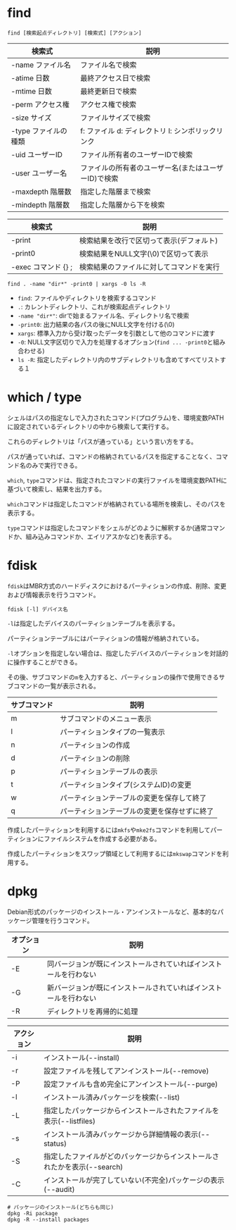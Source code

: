 # find

```
find [検索起点ディレクトリ] [検索式] [アクション]
```

| 検索式               | 説明                                                 |
|----------------------|------------------------------------------------------|
| -name ファイル名     | ファイル名で検索                                     |
| -atime 日数          | 最終アクセス日で検索                                 |
| -mtime 日数          | 最終更新日で検索                                     |
| -perm アクセス権     | アクセス権で検索                                     |
| -size サイズ         | ファイルサイズで検索                                 |
| -type ファイルの種類 | f: ファイル d: ディレクトリ l: シンボリックリンク    |
| -uid ユーザーID      | ファイル所有者のユーザーIDで検索                     |
| -user ユーザー名     | ファイルの所有者のユーザー名(またはユーザーID)で検索 |
| -maxdepth 階層数     | 指定した階層まで検索                                 |
| -mindepth 階層数     | 指定した階層から下を検索                             |

| 検索式               | 説明                                                 |
|----------------------|------------------------------------------------------|
| -print               | 検索結果を改行で区切って表示(デフォルト)             |
| -print0              | 検索結果をNULL文字(\0)で区切って表示                 |
| -exec コマンド {} \; | 検索結果のファイルに対してコマンドを実行             |

```
find . -name "dir*" -print0 | xargs -0 ls -R
```

- `find`: ファイルやディレクトリを検索するコマンド
- `.`: カレントディレクトリ、これが検索起点ディレクトリ
- `-name "dir*"`: dirで始まるファイル名、ディレクトリ名で検索
- `-print0`: 出力結果の各パスの後にNULL文字を付ける(\0)
- `xargs`: 標準入力から受け取ったデータを引数として他のコマンドに渡す
- `-0`: NULL文字区切りで入力を処理するオプション(`find ... -print0`と組み合わせる)
- `ls -R`: 指定したディレクトリ内のサブディレクトリも含めてすべてリストする１

# which / type

シェルはパスの指定なしで入力されたコマンド(プログラム)を、環境変数PATHに設定されているディレクトリの中から検索して実行する。

これらのディレクトリは「パスが通っている」という言い方をする。

パスが通っていれば、コマンドの格納されているパスを指定することなく、コマンド名のみで実行できる。

`which`, `type`コマンドは、指定されたコマンドの実行ファイルを環境変数PATHに基づいて検索し、結果を出力する。

`which`コマンドは指定したコマンドが格納されている場所を検索し、そのパスを表示する。

`type`コマンドは指定したコマンドをシェルがどのように解釈するか(通常コマンドか、組み込みコマンドか、エイリアスかなど)を表示する。

# fdisk

`fdisk`はMBR方式のハードディスクにおけるパーティションの作成、削除、変更および情報表示を行うコマンド。

```
fdisk [-l] デバイス名
```

`-l`は指定したデバイスのパーティションテーブルを表示する。

パーティションテーブルにはパーティションの情報が格納されている。

`-l`オプションを指定しない場合は、指定したデバイスのパーティションを対話的に操作することができる。

その後、サブコマンドの`m`を入力すると、パーティションの操作で使用できるサブコマンドの一覧が表示される。

| サブコマンド | 説明                                         |
|--------------|----------------------------------------------|
| m            | サブコマンドのメニュー表示                   |
| l            | パーティションタイプの一覧表示               |
| n            | パーティションの作成                         |
| d            | パーティションの削除                         |
| p            | パーティションテーブルの表示                 |
| t            | パーティションタイプ(システムID)の変更       |
| w            | パーティションテーブルの変更を保存して終了   |
| q            | パーティションテーブルの変更を保存せずに終了 |

作成したパーティションを利用するには`mkfs`や`mke2fs`コマンドを利用してパーティションにファイルシステムを作成する必要がある。

作成したパーティションをスワップ領域として利用するには`mkswap`コマンドを利用する。

# dpkg

Debian形式のパッケージのインストール・アンインストールなど、基本的なパッケージ管理を行うコマンド。

| オプション | 説明                                                             |
|------------|------------------------------------------------------------------|
| -E         | 同バージョンが既にインストールされていればインストールを行わない |
| -G         | 新バージョンが既にインストールされていればインストールを行わない |
| -R         | ディレクトリを再帰的に処理                                       |

| アクション | 説明                                                                     |
|------------|--------------------------------------------------------------------------|
| -i         | インストール(--install)                                                  |
| -r         | 設定ファイルを残してアンインストール(--remove)                           |
| -P         | 設定ファイルも含め完全にアンインストール(--purge)                        |
| -l         | インストール済みパッケージを検索(--list)                                 |
| -L         | 指定したパッケージからインストールされたファイルを表示(--listfiles)      |
| -s         | インストール済みパッケージから詳細情報の表示(--status)                   |
| -S         | 指定したファイルがどのパッケージからインストールされたかを表示(--search) |
| -C         | インストールが完了していない(不完全)パッケージの表示(--audit)            |

```
# パッケージのインストール(どちらも同じ)
dpkg -Ri package
dpkg -R --install packages
```

